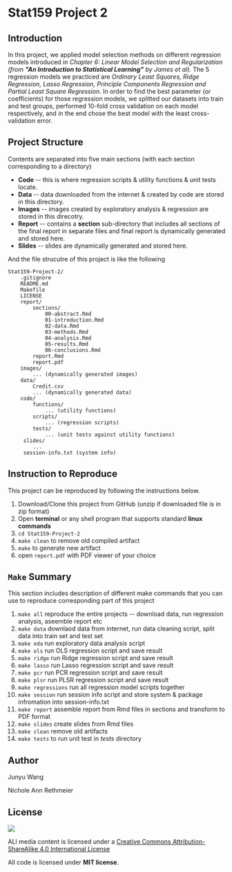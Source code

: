 # Stat159 Project 2

Introduction
---
In this project, we applied model selection methods on different regression models introduced in _Chapter 6: Linear Model Selection and Regularization (from **"An Introduction to Statistical Learning"** by James et al)_. The 5 regression models we practiced are _Ordinary Least Squares, Ridge Regression, Lasso Regression, Principle Components Regression and Partial Least Square Regression_. In order to find the best parameter (or coefficients) for those regression models, we splitted our datasets into train and test groups, performed 10-fold cross validation on each model respectively, and in the end chose the best model with the least cross-validation error.

Project Structure
---
Contents are separated into five main sections (with each section corresponding to a directory)
* **Code** -- this is where regression scripts & utility functions & unit tests locate.
* **Data** -- data downloaded from the internet & created by code are stored in this directory.
* **Images** -- images created by exploratory analysis & regression are stored in this direcotry.
* **Report** -- contains a **section** sub-directory that includes all sections of the final report in separate files and final report is dynamically generated and stored here.
* **Slides** -- slides are dynamically generated and stored here.

And the file strucutre of this project is like the following
```
Stat159-Project-2/
	.gitignore
	README.md
	Makefile
	LICENSE
	report/
		sections/
			00-abstract.Rmd
			01-introduction.Rmd
			02-data.Rmd
			03-methods.Rmd
			04-analysis.Rmd
			05-results.Rmd
			06-conclusions.Rmd
		report.Rmd
		report.pdf
	images/
		... (dynamically generated images)
	data/
	    Credit.csv
	    ... (dynamically generated data)
	code/
	    functions/
	        ... (utility functions)
	    scripts/
	        ... (regression scripts)
	    tests/
	        ... (unit tests against utility functions)
	 slides/
	    ...
	 session-info.txt (system info)
```

Instruction to Reproduce
---
This project can be reproduced by following the instructions below.

1. Download/Clone this project from GitHub (unzip if downloaded file is in zip format)
2. Open **terminal** or any shell program that supports standard **linux commands**
3. `cd Stat159-Project-2`
4. `make clean` to remove old compiled artifact
5. `make` to generate new artifact
6. open `report.pdf` with PDF viewer of your choice

`Make` Summary
---
This section includes description of different make commands that you can use to reproduce corresponding part of this project

1. `make all` reproduce the entire projects -- download data, run regression analysis, aseemble report etc
2. `make data` downlaod data from internet, run data cleaning script, split data into train set and test set
3. `make eda` run exploratory data analysis script
4. `make ols` run OLS regression script and save result
5. `make ridge` run Ridge regression script and save result
6. `make lasso` run Lasso regression script and save result
7. `make pcr` run PCR regression script and save result
8. `make plsr` run PLSR regression script and save result
9. `make regressions` run all regression model scripts together
10. `make session` run session info script and store system & package infromation into session-info.txt
11. `make report` assemble report from Rmd files in sections and transform to PDF format
12. `make slides` create slides from Rmd files
13. `make clean` remove old artifacts
14. `make tests` to run unit test in _tests_ directory


Author
---
Junyu Wang

Nichole Ann Rethmeier

License
---
![](https://i.creativecommons.org/l/by-sa/4.0/88x31.png)

ALl media content is licensed under a [Creative Commons Attribution-ShareAlike 4.0 International License](http://creativecommons.org/licenses/by-sa/4.0/.)

All code is licensed under **MIT license**.
